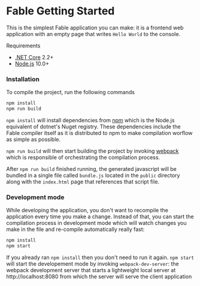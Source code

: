 # Fable Getting Started

This is the simplest Fable application you can make: it is a frontend web application with an empty page that writes `Hello World` to the console. 

Requirements

 - [.NET Core](https://www.microsoft.com/net/download) 2.2+
 - [Node.js](https://nodejs.org/en/) 10.0+ 

### Installation

To compile the project, run the following commands

```bash
npm install 
npm run build
```
`npm install` will install dependencies from [npm](https://www.npmjs.com/) which is the Node.js equivalent of dotnet's Nuget registry. These dependencies include the Fable compiler itself as it is distributed to npm to make compilation worflow as simple as possible. 

`npm run build` will then start building the project by invoking [webpack](https://webpack.js.org/) which is responsible of orchestrating the compilation process. 

After `npm run build` finished running, the generated javascript will be bundled in a single file called `bundle.js` located in the `public` directory along with the `index.html` page that references that script file.

### Development mode

While developing the application, you don't want to recompile the application every time you make a change. Instead of that, you can start the compilation process in development mode which will watch changes you make in the file and re-compile automatically really fast:
```bash
npm install
npm start
```

If you already ran `npm install` then you don't need to run it again. `npm start` will start the developement mode by invoking `webpack-dev-server`: the webpack development server that starts a lightweight local server at http://localhost:8080 from which the server will serve the client application 
